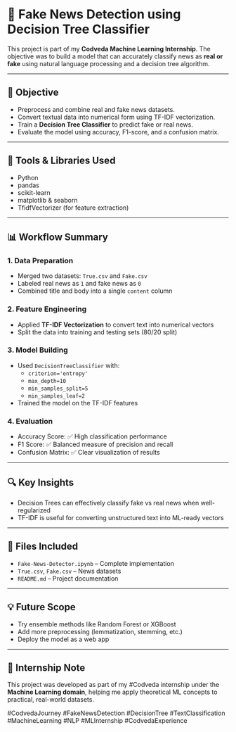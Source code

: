 # 📰 Fake News Detection using Decision Tree Classifier

This project is part of my **Codveda Machine Learning Internship**. The objective was to build a model that can accurately classify news as **real or fake** using natural language processing and a decision tree algorithm.

---

## 🎯 Objective

- Preprocess and combine real and fake news datasets.
- Convert textual data into numerical form using TF-IDF vectorization.
- Train a **Decision Tree Classifier** to predict fake or real news.
- Evaluate the model using accuracy, F1-score, and a confusion matrix.

---

## 🧰 Tools & Libraries Used

- Python
- pandas
- scikit-learn
- matplotlib & seaborn
- TfidfVectorizer (for feature extraction)

---

## 📊 Workflow Summary

### 1. Data Preparation
- Merged two datasets: `True.csv` and `Fake.csv`
- Labeled real news as `1` and fake news as `0`
- Combined title and body into a single `content` column

### 2. Feature Engineering
- Applied **TF-IDF Vectorization** to convert text into numerical vectors
- Split the data into training and testing sets (80/20 split)

### 3. Model Building
- Used `DecisionTreeClassifier` with:
  - `criterion='entropy'`
  - `max_depth=10`
  - `min_samples_split=5`
  - `min_samples_leaf=2`
- Trained the model on the TF-IDF features

### 4. Evaluation
- Accuracy Score: ✅ High classification performance
- F1 Score: ✅ Balanced measure of precision and recall
- Confusion Matrix: ✅ Clear visualization of results

---

## 🔍 Key Insights

- Decision Trees can effectively classify fake vs real news when well-regularized
- TF-IDF is useful for converting unstructured text into ML-ready vectors

---

## 📁 Files Included

- `Fake-News-Detector.ipynb` – Complete implementation
- `True.csv`, `Fake.csv` – News datasets
- `README.md` – Project documentation

---

## 💡 Future Scope

- Try ensemble methods like Random Forest or XGBoost
- Add more preprocessing (lemmatization, stemming, etc.)
- Deploy the model as a web app

---

## 🧠 Internship Note

This project was developed as part of my #Codveda internship under the **Machine Learning domain**, helping me apply theoretical ML concepts to practical, real-world datasets.

#CodvedaJourney #FakeNewsDetection #DecisionTree #TextClassification #MachineLearning #NLP #MLInternship #CodvedaExperience

